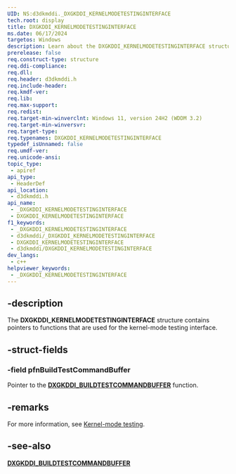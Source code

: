 ```yaml
---
UID: NS:d3dkmddi._DXGKDDI_KERNELMODETESTINGINTERFACE
tech.root: display
title: DXGKDDI_KERNELMODETESTINGINTERFACE
ms.date: 06/17/2024
targetos: Windows
description: Learn about the DXGKDDI_KERNELMODETESTINGINTERFACE structure.
prerelease: false
req.construct-type: structure
req.ddi-compliance: 
req.dll: 
req.header: d3dkmddi.h
req.include-header: 
req.kmdf-ver: 
req.lib: 
req.max-support: 
req.redist: 
req.target-min-winverclnt: Windows 11, version 24H2 (WDDM 3.2)
req.target-min-winversvr: 
req.target-type: 
req.typenames: DXGKDDI_KERNELMODETESTINGINTERFACE
typedef_isUnnamed: false
req.umdf-ver: 
req.unicode-ansi: 
topic_type:
 - apiref
api_type:
 - HeaderDef
api_location:
 - d3dkmddi.h
api_name:
 - _DXGKDDI_KERNELMODETESTINGINTERFACE
 - DXGKDDI_KERNELMODETESTINGINTERFACE
f1_keywords:
 - _DXGKDDI_KERNELMODETESTINGINTERFACE
 - d3dkmddi/_DXGKDDI_KERNELMODETESTINGINTERFACE
 - DXGKDDI_KERNELMODETESTINGINTERFACE
 - d3dkmddi/DXGKDDI_KERNELMODETESTINGINTERFACE
dev_langs:
 - c++
helpviewer_keywords:
 - _DXGKDDI_KERNELMODETESTINGINTERFACE
---
```


## -description

The **DXGKDDI_KERNELMODETESTINGINTERFACE** structure contains pointers to functions that are used for the kernel-mode testing interface.

## -struct-fields

### -field pfnBuildTestCommandBuffer

Pointer to the [**DXGKDDI_BUILDTESTCOMMANDBUFFER**](nc-d3dkmddi-dxgkddi_buildtestcommandbuffer.md) function.

## -remarks

For more information, see [Kernel-mode testing](/windows-hardware/drivers/display/kernel-mode-testing-of-wddm-features).

## -see-also

[**DXGKDDI_BUILDTESTCOMMANDBUFFER**](nc-d3dkmddi-dxgkddi_buildtestcommandbuffer.md)
